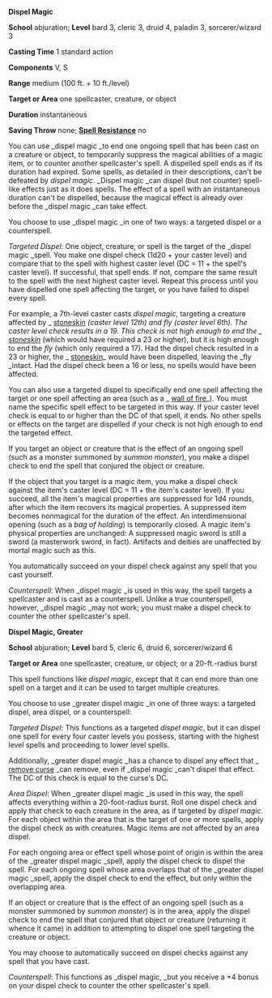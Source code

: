  **Dispel Magic**

**School** abjuration; **Level** bard 3, cleric 3, druid 4, paladin 3, sorcerer/wizard 3

**Casting Time** 1 standard action

**Components** V, S

**Range** medium (100 ft. + 10 ft./level)

**Target or Area** one spellcaster, creature, or object

**Duration** instantaneous

**Saving Throw** none; **[Spell Resistance](../glossary.md#_spell-resistance)** no

You can use _dispel magic _to end one ongoing spell that has been cast on a creature or object, to temporarily suppress the magical abilities of a magic item, or to counter another spellcaster's spell. A dispelled spell ends as if its duration had expired. Some spells, as detailed in their descriptions, can't be defeated by _dispel magic_. _Dispel magic _can dispel (but not counter) spell-like effects just as it does spells. The effect of a spell with an instantaneous duration can't be dispelled, because the magical effect is already over before the _dispel magic _can take effect.

You choose to use _dispel magic _in one of two ways: a targeted dispel or a counterspell.

_Targeted Dispel_: One object, creature, or spell is the target of the _dispel magic _spell. You make one dispel check (1d20 + your caster level) and compare that to the spell with highest caster level (DC = 11 + the spell's caster level). If successful, that spell ends. If not, compare the same result to the spell with the next highest caster level. Repeat this process until you have dispelled one spell affecting the target, or you have failed to dispel every spell.

For example, a 7th-level caster casts _dispel magic_, targeting a creature affected by _ [stoneskin](stoneskin.md#_stoneskin) _(caster level 12th) and _fly_ (caster level 6th). The caster level check results in a 19. This check is not high enough to end the _ [stoneskin](stoneskin.md#_stoneskin)_ (which would have required a 23 or higher), but it is high enough to end the _fly_ (which only required a 17). Had the dispel check resulted in a 23 or higher, the _ [stoneskin](stoneskin.md#_stoneskin)_ would have been dispelled, leaving the _fly _intact. Had the dispel check been a 16 or less, no spells would have been affected.

You can also use a targeted dispel to specifically end one spell affecting the target or one spell affecting an area (such as a _ [wall of fire](wallOfFire.md#_wall-of-fire)_). You must name the specific spell effect to be targeted in this way. If your caster level check is equal to or higher than the DC of that spell, it ends. No other spells or effects on the target are dispelled if your check is not high enough to end the targeted effect.

If you target an object or creature that is the effect of an ongoing spell (such as a monster summoned by _summon monster_), you make a dispel check to end the spell that conjured the object or creature.

If the object that you target is a magic item, you make a dispel check against the item's caster level (DC = 11 + the item's caster level). If you succeed, all the item's magical properties are suppressed for 1d4 rounds, after which the item recovers its magical properties. A suppressed item becomes nonmagical for the duration of the effect. An interdimensional opening (such as a _bag of holding_) is temporarily closed. A magic item's physical properties are unchanged: A suppressed magic sword is still a sword (a masterwork sword, in fact). Artifacts and deities are unaffected by mortal magic such as this.

You automatically succeed on your dispel check against any spell that you cast yourself.

_Counterspell_: When _dispel magic _is used in this way, the spell targets a spellcaster and is cast as a counterspell. Unlike a true counterspell, however, _dispel magic _may not work; you must make a dispel check to counter the other spellcaster's spell.

**Dispel Magic, Greater**

**School** abjuration; **Level** bard 5, cleric 6, druid 6, sorcerer/wizard 6

**Target or Area** one spellcaster, creature, or object; or a 20-ft.-radius burst

This spell functions like _dispel magic_, except that it can end more than one spell on a target and it can be used to target multiple creatures.

You choose to use _greater dispel magic _in one of three ways: a targeted dispel, area dispel, or a counterspell:

_Targeted Dispel_: This functions as a targeted _dispel magic_, but it can dispel one spell for every four caster levels you possess, starting with the highest level spells and proceeding to lower level spells.

Additionally, _greater dispel magic _has a chance to dispel any effect that _ [remove curse](removeCurse.md#_remove-curse) _can remove, even if _dispel magic _can't dispel that effect. The DC of this check is equal to the curse's DC.

_Area Dispel_: When _greater dispel magic _is used in this way, the spell affects everything within a 20-foot-radius burst. Roll one dispel check and apply that check to each creature in the area, as if targeted by _dispel magic_. For each object within the area that is the target of one or more spells, apply the dispel check as with creatures. Magic items are not affected by an area dispel.

For each ongoing area or effect spell whose point of origin is within the area of the _greater dispel magic _spell, apply the dispel check to dispel the spell. For each ongoing spell whose area overlaps that of the _greater dispel magic _spell, apply the dispel check to end the effect, but only within the overlapping area.

If an object or creature that is the effect of an ongoing spell (such as a monster summoned by _summon monster_) is in the area, apply the dispel check to end the spell that conjured that object or creature (returning it whence it came) in addition to attempting to dispel one spell targeting the creature or object.

You may choose to automatically succeed on dispel checks against any spell that you have cast.

_Counterspell_: This functions as _dispel magic, _but you receive a +4 bonus on your dispel check to counter the other spellcaster's spell.


